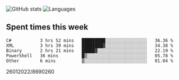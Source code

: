 ![GitHub stats](https://github-readme-stats.vercel.app/api?username=emipa606&theme=github_dark&show_icons=true) 
![Languages](https://github-readme-stats.vercel.app/api/top-langs/?username=emipa606&theme=github_dark&layout=compact)

## Spent times this week
<!--START_SECTION:waka-->

```text
C#           3 hrs 52 mins   █████████░░░░░░░░░░░░░░░░   36.36 %
XML          3 hrs 39 mins   ████████▓░░░░░░░░░░░░░░░░   34.38 %
Binary       2 hrs 21 mins   █████▓░░░░░░░░░░░░░░░░░░░   22.19 %
PowerShell   36 mins         █▒░░░░░░░░░░░░░░░░░░░░░░░   05.78 %
Other        6 mins          ▒░░░░░░░░░░░░░░░░░░░░░░░░   01.04 %
```

<!--END_SECTION:waka-->


26012022/8690260
